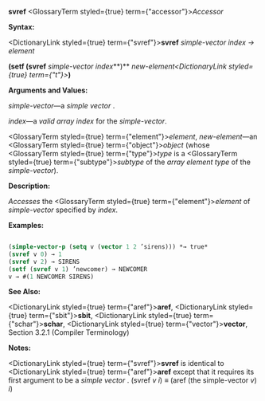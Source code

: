 **svref** <GlossaryTerm styled={true} term={"accessor"}><i>Accessor</i></GlossaryTerm> 



**Syntax:** 



<DictionaryLink styled={true} term={"svref"}><b>svref</b></DictionaryLink> *simple-vector index → element* 



**(setf (svref** *simple-vector index***)** *new-element<DictionaryLink styled={true} term={"t"}><b>*)</b></DictionaryLink> 



**Arguments and Values:** 



*simple-vector*—a *simple vector* . 



*index*—a *valid array index* for the *simple-vector*. 







 



 



<GlossaryTerm styled={true} term={"element"}><i>element</i></GlossaryTerm>, *new-element*—an <GlossaryTerm styled={true} term={"object"}><i>object</i></GlossaryTerm> (whose <GlossaryTerm styled={true} term={"type"}><i>type</i></GlossaryTerm> is a <GlossaryTerm styled={true} term={"subtype"}><i>subtype</i></GlossaryTerm> of the *array element type* of the *simple-vector*). 



**Description:** 



*Accesses* the <GlossaryTerm styled={true} term={"element"}><i>element</i></GlossaryTerm> of *simple-vector* specified by *index*. 



**Examples:**
```lisp

(simple-vector-p (setq v (vector 1 2 ’sirens))) *→ true* 
(svref v 0) → 1 
(svref v 2) → SIRENS 
(setf (svref v 1) ’newcomer) → NEWCOMER 
v → #(1 NEWCOMER SIRENS) 

```
**See Also:** 



<DictionaryLink styled={true} term={"aref"}><b>aref</b></DictionaryLink>, <DictionaryLink styled={true} term={"sbit"}><b>sbit</b></DictionaryLink>, <DictionaryLink styled={true} term={"schar"}><b>schar</b></DictionaryLink>, <DictionaryLink styled={true} term={"vector"}><b>vector</b></DictionaryLink>, Section 3.2.1 (Compiler Terminology) 



**Notes:** 



<DictionaryLink styled={true} term={"svref"}><b>svref</b></DictionaryLink> is identical to <DictionaryLink styled={true} term={"aref"}><b>aref</b></DictionaryLink> except that it requires its first argument to be a *simple vector* . (svref *v i*) *≡* (aref (the simple-vector *v*) *i*) 



